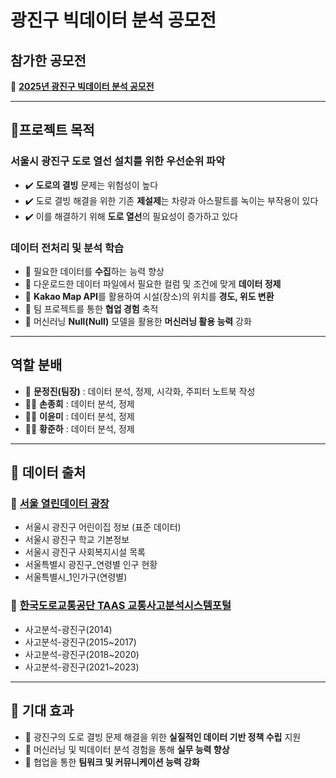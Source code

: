 # 광진구 빅데이터 분석 공모전

## 참가한 공모전
🔗 **[2025년 광진구 빅데이터 분석 공모전](https://www.gwangjin.go.kr/portal/bbs/B0000003/view.do?nttId=6351995&menuNo=200192&pSiteId=portal&pageIndex=2)**

---

## 🎯프로젝트 목적

### 서울시 광진구 도로 열선 설치를 위한 우선순위 파악
- ✔️ **도로의 결빙** 문제는 위험성이 높다
- ✔️ 도로 결빙 해결을 위한 기존 **제설제**는 차량과 아스팔트를 녹이는 부작용이 있다
- ✔️ 이를 해결하기 위해 **도로 열선**의 필요성이 증가하고 있다 

### 데이터 전처리 및 분석 학습
- 📌 필요한 데이터를 **수집**하는 능력 향상
- 📌 다운로드한 데이터 파일에서 필요한 컬럼 및 조건에 맞게 **데이터 정제**
- 📌 **Kakao Map API**를 활용하여 시설(장소)의 위치를 **경도, 위도 변환**
- 📌 팀 프로젝트를 통한 **협업 경험** 축적
- 📌 머신러닝 **Null(Null)** 모델을 활용한 **머신러닝 활용 능력** 강화

---

## 역할 분배
- 👑 **문정진(팀장)** : 데이터 분석, 정제, 시각화, 주피터 노트북 작성  
- 👨‍💻 **손종희** : 데이터 분석, 정제
- 👩‍💻 **이윤미** : 데이터 분석, 정제
- 👨‍💻 **황준하** : 데이터 분석, 정제

---

## 📌 데이터 출처

### 🏢 **[서울 열린데이터 광장](https://data.seoul.go.kr/)**
- 서울시 광진구 어린이집 정보 (표준 데이터)
- 서울시 광진구 학교 기본정보
- 서울시 광진구 사회복지시설 목록
- 서울특별시 광진구_연령별 인구 현황
- 서울특별시_1인가구(연령별)

### 🚦 **[한국도로교통공단 TAAS 교통사고분석시스템포털](https://taas.koroad.or.kr/)**
- 사고분석-광진구(2014)
- 사고분석-광진구(2015~2017)
- 사고분석-광진구(2018~2020)
- 사고분석-광진구(2021~2023)

---

## 🏁 기대 효과
- 🚀 광진구의 도로 결빙 문제 해결을 위한 **실질적인 데이터 기반 정책 수립** 지원 
- 🚀 머신러닝 및 빅데이터 분석 경험을 통해 **실무 능력 향상**
- 🚀 협업을 통한 **팀워크 및 커뮤니케이션 능력 강화** 
